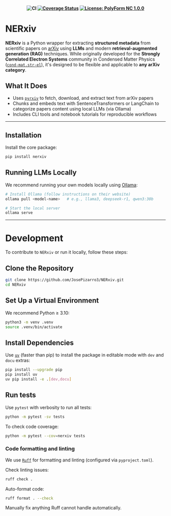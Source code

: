 <h4 align="center">

![CI](https://github.com/JosePizarro3/NERxiv/actions/workflows/actions.yml/badge.svg)
[![Coverage Status](https://coveralls.io/repos/github/JosePizarro3/NERxiv/badge.svg?branch=main&nocache=1)](https://coveralls.io/github/JosePizarro3/NERxiv?branch=main)
[![License: PolyForm NC 1.0.0](https://img.shields.io/badge/license-PolyForm_NC_1.0.0-orange.svg)](LICENSE)
<!--[![Commercial License Available](https://img.shields.io/badge/commercial-license-green.svg)](COMMERCIAL-LICENSE.md)-->
<!-- [![PyPI version](https://img.shields.io/pypi/v/nerxiv.svg)]
[![Python versions](https://img.shields.io/pypi/pyversions/nerxiv.svg)] -->

</h4>

# NERxiv

**NERxiv** is a Python wrapper for extracting **structured metadata** from scientific papers on [arXiv](https://arxiv.org) using **LLMs** and modern **retrieval-augmented generation (RAG)** techniques.
While originally developed for the **Strongly Correlated Electron Systems** community in Condensed Matter Physics ([`cond-mat.str-el`](https://arxiv.org/list/cond-mat.str-el/recent)), it's designed to be flexible and applicable to **any arXiv category**.

## What It Does

* Uses [`pyrxiv`](https://pypi.org/project/pyrxiv/) to fetch, download, and extract text from arXiv papers
* Chunks and embeds text with SentenceTransformers or LangChain to categorize papers content using local LLMs (via Ollama)
* Includes CLI tools and notebook tutorials for reproducible workflows

---

## Installation

Install the core package:
```bash
pip install nerxiv
```

## Running LLMs Locally

We recommend running your own models locally using [Ollama](https://ollama.com/download):
```bash
# Install Ollama (follow instructions on their website)
ollama pull <model-name>   # e.g., llama3, deepseek-r1, qwen3:30b

# Start the local server
ollama serve
```


---

# Development

To contribute to `NERxiv` or run it locally, follow these steps:


## Clone the Repository

```bash
git clone https://github.com/JosePizarro3/NERxiv.git
cd NERxiv
```

## Set Up a Virtual Environment

We recommend Python ≥ 3.10:
```bash
python3 -m venv .venv
source .venv/bin/activate
```

## Install Dependencies

Use [`uv`](https://docs.astral.sh/uv/) (faster than pip) to install the package in editable mode with `dev` and `docu` extras:
```bash
pip install --upgrade pip
pip install uv
uv pip install -e .[dev,docu]
```

## Run tests

Use `pytest` with verbosity to run all tests:
```bash
python -m pytest -sv tests
```


To check code coverage:
```bash
python -m pytest --cov=nerxiv tests
```

### Code formatting and linting


We use [`Ruff`](https://docs.astral.sh/ruff/) for formatting and linting (configured via `pyproject.toml`).

Check linting issues:
```bash
ruff check .
```

Auto-format code:
```bash
ruff format . --check
```

Manually fix anything Ruff cannot handle automatically.
